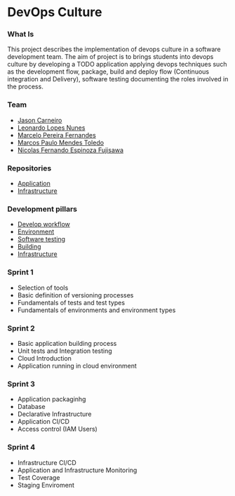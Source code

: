 # DevOps Culture

### What Is

This project describes the implementation of devops culture in a software development team. The aim of project is to brings students into devops culture by developing a TODO application applying devops techniques such as the development flow, package, build and deploy flow (Continuous integration and Delivery), software testing documenting the roles involved in the process.

### Team

- [Jason Carneiro](https://www.linkedin.com/in/jason-carneiro/)
- [Leonardo Lopes Nunes](https://www.linkedin.com/in/leonardo-lopes/)
- [Marcelo Pereira Fernandes](https://www.linkedin.com/in/marcelo-pereira-fernandes/)
- [Marcos Paulo Mendes Toledo](https://www.linkedin.com/in/marcos-paulo-mendes-toledo-0255b5177/)
- [Nicolas Fernando Espinoza Fujisawa](https://www.linkedin.com/in/nicolas-fernando-56798517b/)

### Repositories

- [Application](https://github.com/toledompm/devops-app)
- [Infrastructure](https://github.com/toledompm/devops-infrastructure)

### Development pillars

- [Develop workflow](./docs/code_versioning/readme.md)
- [Environment](./docs/environment/readme.md)
- [Software testing](./docs/tests/readme.md)
- [Building](./docs/build/readme.md)
- [Infrastructure](./docs/infrastructure/readme.md)

### Sprint 1

- Selection of tools
- Basic definition of versioning processes
- Fundamentals of tests and test types
- Fundamentals of environments and environment types

### Sprint 2

- Basic application building process
- Unit tests and Integration testing
- Cloud Introduction
- Application running in cloud environment

### Sprint 3

- Application packaginhg
- Database
- Declarative Infrastructure
- Application CI/CD
- Access control (IAM Users)

### Sprint 4

- Infrastructure CI/CD
- Application and Infrastructure Monitoring
- Test Coverage
- Staging Enviroment

